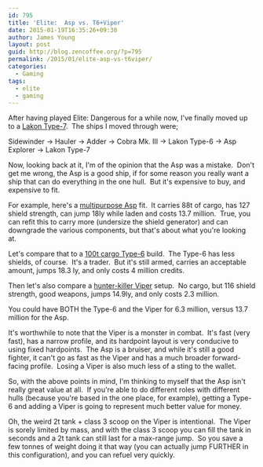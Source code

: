 ```yaml
---
id: 795
title: 'Elite:  Asp vs. T6+Viper'
date: 2015-01-19T16:35:26+09:30
author: James Young
layout: post
guid: http://blog.zencoffee.org/?p=795
permalink: /2015/01/elite-asp-vs-t6viper/
categories:
  - Gaming
tags:
  - elite
  - gaming
---
```

After having played Elite: Dangerous for a while now, I've finally moved up to a [Lakon Type-7](http://elite-dangerous.wikia.com/wiki/Lakon_Type-7).  The ships I moved through were;

Sidewinder -> Hauler -> Adder -> Cobra Mk. III -> Lakon Type-6 -> Asp Explorer -> Lakon Type-7

Now, looking back at it, I'm of the opinion that the Asp was a mistake.  Don't get me wrong, the Asp is a good ship, if for some reason you really want a ship that can do everything in the one hull.  But it's expensive to buy, and expensive to fit.

For example, here's a [multipurpose Asp](http://www.edshipyard.com/#/L=30g,01Q0Wg0mI0mI7sh7sh7sh7sh4yG4yG,2-8I88886u6Q8I8I,0AA7Su05U05U05U7dq4xy) fit.  It carries 88t of cargo, has 127 shield strength, can jump 18ly while laden and costs 13.7 million.  True, you can refit this to carry more (undersize the shield generator) and can downgrade the various components, but that's about what you're looking at.

Let's compare that to a [100t cargo Type-6](http://www.edshipyard.com/#/L=30W,CFBCFB0Wg0mI0mI,2-506k6Q3m4s3m6k,08c08c0720727Pc03w7dq) build.  The Type-6 has less shields, of course.  It's a trader.  But it's still armed, carries an acceptable amount, jumps 18.3 ly, and only costs 4 million credits.

Then let's also compare a [hunter-killer Viper](http://www.edshipyard.com/#/L=30M,7u57u54ws4ws01Q3we,2-4s5K4s3m4s5K22,4zW7Pc7dq9pC) setup.  No cargo, but 116 shield strength, good weapons, jumps 14.9ly, and only costs 2.3 million.

You could have BOTH the Type-6 and the Viper for 6.3 million, versus 13.7 million for the Asp.

It's worthwhile to note that the Viper is a monster in combat.  It's fast (very fast), has a narrow profile, and its hardpoint layout is very conducive to using fixed hardpoints.  The Asp is a bruiser, and while it's still a good fighter, it can't go as fast as the Viper and has a much broader forward-facing profile.  Losing a Viper is also much less of a sting to the wallet.

So, with the above points in mind, I'm thinking to myself that the Asp isn't really great value at all.  If you're able to do different roles with different hulls (because you're based in the one place, for example), getting a Type-6 and adding a Viper is going to represent much better value for money.

Oh, the weird 2t tank + class 3 scoop on the Viper is intentional.  The Viper is sorely limited by mass, and with the class 3 scoop you can fill the tank in seconds and a 2t tank can still last for a max-range jump.  So you save a few tonnes of weight doing it that way (you can actually jump FURTHER in this configuration), and you can refuel very quickly.
